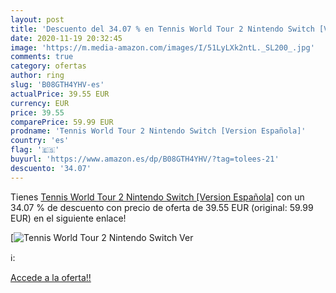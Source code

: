 ```yaml
---
layout: post
title: 'Descuento del 34.07 % en Tennis World Tour 2 Nintendo Switch [Ver'
date: 2020-11-19 20:32:45
image: 'https://m.media-amazon.com/images/I/51LyLXk2ntL._SL200_.jpg'
comments: true
category: ofertas
author: ring
slug: 'B08GTH4YHV-es'
actualPrice: 39.55 EUR
currency: EUR
price: 39.55
comparePrice: 59.99 EUR
prodname: 'Tennis World Tour 2 Nintendo Switch [Version Española]'
country: 'es'
flag: '🇪🇸'
buyurl: 'https://www.amazon.es/dp/B08GTH4YHV/?tag=tolees-21'
descuento: '34.07'
---
```


Tienes [Tennis World Tour 2 Nintendo Switch [Version Española]](https://www.amazon.es/dp/B08GTH4YHV/?tag=tolees-21) con un 34.07 % de descuento con precio de oferta de 39.55 EUR (original: 59.99 EUR) en el siguiente enlace!

[![Tennis World Tour 2 Nintendo Switch [Ver](https://m.media-amazon.com/images/I/51LyLXk2ntL._SL200_.jpg)](https://www.amazon.es/dp/B08GTH4YHV/?tag=tolees-21)

ℹ️:


[Accede a la oferta!!](https://www.amazon.es/dp/B08GTH4YHV/?tag=tolees-21)
